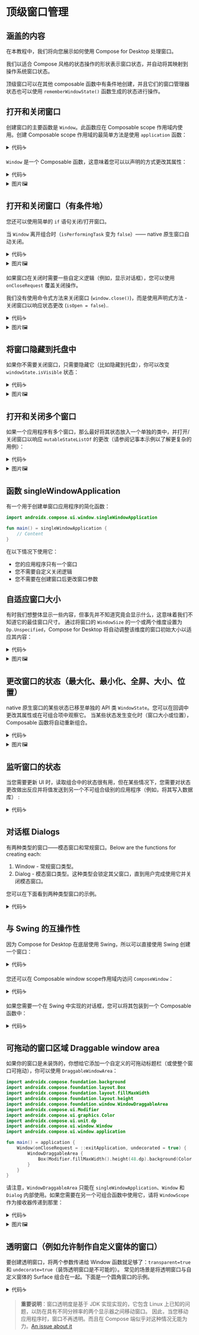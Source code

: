 # 顶级窗口管理

## 涵盖的内容

在本教程中，我们将向您展示如何使用 Compose for Desktop 处理窗口。

我们以适合 Compose 风格的状态操作的形状表示窗口状态，并自动将其映射到操作系统窗口状态。

顶级窗口可以在其他 composable 函数中有条件地创建，并且它们的窗口管理器状态也可以使用 `rememberWindowState()` 函数生成的状态进行操作。

## 打开和关闭窗口

创建窗口的主要函数是 `Window`。此函数应在 Composable scope 作用域内使用。创建 Composable scope 作用域的最简单方法是使用 `application` 函数：

<details><summary>代码☕️</summary>

```kotlin
import androidx.compose.ui.window.Window
import androidx.compose.ui.window.application

fun main() = application {
    Window(onCloseRequest = ::exitApplication) {
        // Content
    }
}
```

</details>

`Window` 是一个 Composable 函数，这意味着您可以以声明的方式更改其属性：

<details><summary>代码☕️</summary>

```kotlin
import androidx.compose.material.Button
import androidx.compose.material.Text
import androidx.compose.runtime.getValue
import androidx.compose.runtime.mutableStateOf
import androidx.compose.runtime.remember
import androidx.compose.runtime.setValue
import androidx.compose.ui.window.Window
import androidx.compose.ui.window.application

fun main() = application {
    var fileName by remember { mutableStateOf("Untitled") }

    Window(onCloseRequest = ::exitApplication, title = "$fileName - Editor") {
        Button(onClick = { fileName = "note.txt" }) {
            Text("Save")
        }
    }
}
```

</details>

<details><summary>图片🖼️</summary>

![window_properties](https://github.com/JetBrains/compose-jb/blob/master/tutorials/Window_API_new/window_properties.gif)

</details>

## 打开和关闭窗口（有条件地）

您还可以使用简单的 `if` 语句关闭/打开窗口。

当 `Window` 离开组合时（`isPerformingTask` 变为 `false`）—— native 原生窗口自动关闭。

<details><summary>代码☕️</summary>

```kotlin
import androidx.compose.material.Text
import androidx.compose.runtime.LaunchedEffect
import androidx.compose.runtime.getValue
import androidx.compose.runtime.mutableStateOf
import androidx.compose.runtime.remember
import androidx.compose.runtime.setValue
import androidx.compose.ui.window.Window
import androidx.compose.ui.window.application
import kotlinx.coroutines.delay

fun main() = application {
    var isPerformingTask by remember { mutableStateOf(true) }

    LaunchedEffect(Unit) {
        delay(2000) // Do some heavy lifting
        isPerformingTask = false
    }

    if (isPerformingTask) {
        Window(onCloseRequest = ::exitApplication) {
            Text("Performing some tasks. Please wait!")
        }
    } else {
        Window(onCloseRequest = ::exitApplication) {
            Text("Hello, World!")
        }
    }
}
```

</details>

<details><summary>图片🖼️</summary>

![window-api-new](https://github.com/JetBrains/compose-jb/blob/master/tutorials/Window_API_new/window_splash.gif)

</details>

如果窗口在关闭时需要一些自定义逻辑（例如，显示对话框），您可以使用 `onCloseRequest` 覆盖关闭操作。

我们没有使用命令式方法来关闭窗口 (`window.close()`)，而是使用声明式方法 - 关闭窗口以响应状态更改 (`isOpen = false`)..

<details><summary>代码☕️</summary>

```kotlin
import androidx.compose.material.Button
import androidx.compose.material.Text
import androidx.compose.runtime.getValue
import androidx.compose.runtime.mutableStateOf
import androidx.compose.runtime.remember
import androidx.compose.runtime.setValue
import androidx.compose.ui.window.Dialog
import androidx.compose.ui.window.Window
import androidx.compose.ui.window.application

fun main() = application {
    var isOpen by remember { mutableStateOf(true) }
    var isAskingToClose by remember { mutableStateOf(false) }

    if (isOpen) {
        Window(
            onCloseRequest = { isAskingToClose = true }
        ) {
            if (isAskingToClose) {
                Dialog(
                    onCloseRequest = { isAskingToClose = false },
                    title = "Close the document without saving?",
                ) {
                    Button(
                        onClick = { isOpen = false }
                    ) {
                        Text("Yes")
                    }
                }
            }
        }
    }
}
```

</details>

<details><summary>图片🖼️</summary>

![ask-to-close](https://github.com/JetBrains/compose-jb/blob/master/tutorials/Window_API_new/ask_to_close.gif)

</details>





## 将窗口隐藏到托盘中

如果你不需要关闭窗口，只需要隐藏它（比如隐藏到托盘），你可以改变 `windowState.isVisible` 状态：

<details><summary>代码☕️</summary>

```kotlin
import androidx.compose.material.Text
import androidx.compose.runtime.LaunchedEffect
import androidx.compose.runtime.getValue
import androidx.compose.runtime.mutableStateOf
import androidx.compose.runtime.remember
import androidx.compose.runtime.setValue
import androidx.compose.ui.geometry.Size
import androidx.compose.ui.graphics.Color
import androidx.compose.ui.graphics.drawscope.DrawScope
import androidx.compose.ui.graphics.painter.Painter
import androidx.compose.ui.window.Tray
import androidx.compose.ui.window.Window
import androidx.compose.ui.window.application
import kotlinx.coroutines.delay

fun main() = application {
    var isVisible by remember { mutableStateOf(true) }

    Window(
        onCloseRequest = { isVisible = false },
        visible = isVisible,
        title = "Counter",
    ) {
        var counter by remember { mutableStateOf(0) }
        LaunchedEffect(Unit) {
            while (true) {
                counter++
                delay(1000)
            }
        }
        Text(counter.toString())
    }

    if (!isVisible) {
        Tray(
            TrayIcon,
            tooltip = "Counter",
            onAction = { isVisible = true },
            menu = {
                Item("Exit", onClick = ::exitApplication)
            },
        )
    }
}

object TrayIcon : Painter() {
    override val intrinsicSize = Size(256f, 256f)

    override fun DrawScope.onDraw() {
        drawOval(Color(0xFFFFA500))
    }
}
```

</details>

<details><summary>图片🖼️</summary>

![hide-instead-of-close](https://github.com/JetBrains/compose-jb/blob/master/tutorials/Window_API_new/hide_instead_of_close.gif)

</details>

## 打开和关闭多个窗口

如果一个应用程序有多个窗口，那么最好将其状态放入一个单独的类中，并打开/关闭窗口以响应 `mutableStateListOf` 的更改（请参阅记事本示例以了解更复杂的用例）：

<details><summary>代码☕️</summary>

```kotlin
import androidx.compose.runtime.Composable
import androidx.compose.runtime.key
import androidx.compose.runtime.mutableStateListOf
import androidx.compose.runtime.remember
import androidx.compose.ui.window.ApplicationScope
import androidx.compose.ui.window.MenuBar
import androidx.compose.ui.window.Window
import androidx.compose.ui.window.application

fun main() = application {
    val applicationState = remember { MyApplicationState() }

    for (window in applicationState.windows) {
        key(window) {
            MyWindow(window)
        }
    }
}

@Composable
private fun ApplicationScope.MyWindow(
    state: MyWindowState
) = Window(onCloseRequest = state::close, title = state.title) {
    MenuBar {
        Menu("File") {
            Item("New window", onClick = state.openNewWindow)
            Item("Exit", onClick = state.exit)
        }
    }
}

private class MyApplicationState {
    val windows = mutableStateListOf<MyWindowState>()

    init {
        windows += MyWindowState("Initial window")
    }

    fun openNewWindow() {
        windows += MyWindowState("Window ${windows.size}")
    }

    fun exit() {
        windows.clear()
    }

    private fun MyWindowState(
        title: String
    ) = MyWindowState(
        title,
        openNewWindow = ::openNewWindow,
        exit = ::exit,
        windows::remove
    )
}

private class MyWindowState(
    val title: String,
    val openNewWindow: () -> Unit,
    val exit: () -> Unit,
    private val close: (MyWindowState) -> Unit
) {
    fun close() = close(this)
}
```

</details>

<details><summary>图片🖼️</summary>

![multiple-windows](https://github.com/JetBrains/compose-jb/blob/master/tutorials/Window_API_new/multiple_windows.gif)

</details>

## 函数 singleWindowApplication

有一个用于创建单窗口应用程序的简化函数：

```kotlin
import androidx.compose.ui.window.singleWindowApplication

fun main() = singleWindowApplication {
    // Content
}
```

在以下情况下使用它：

- 您的应用程序只有一个窗口
- 您不需要自定义关闭逻辑
- 您不需要在创建窗口后更改窗口参数

## 自适应窗口大小

有时我们想整体显示一些内容，但事先并不知道究竟会显示什么，这意味着我们不知道它的最佳窗口尺寸。
通过将窗口的 `WindowSize` 的一个或两个维度设置为 `Dp.Unspecified`，Compose for Desktop 将自动调整该维度的窗口初始大小以适应其内容：

<details><summary>代码☕️</summary>

```kotlin
import androidx.compose.foundation.background
import androidx.compose.foundation.layout.Column
import androidx.compose.foundation.layout.Row
import androidx.compose.foundation.layout.padding
import androidx.compose.foundation.layout.size
import androidx.compose.material.Text
import androidx.compose.ui.Modifier
import androidx.compose.ui.graphics.Color
import androidx.compose.ui.unit.Dp
import androidx.compose.ui.unit.dp
import androidx.compose.ui.window.Window
import androidx.compose.ui.window.application
import androidx.compose.ui.window.rememberWindowState

fun main() = application {
    Window(
        onCloseRequest = ::exitApplication,
        state = rememberWindowState(width = Dp.Unspecified, height = Dp.Unspecified),
        title = "Adaptive",
        resizable = false
    ) {
        Column(Modifier.background(Color(0xFFEEEEEE))) {
            Row {
                Text("label 1", Modifier.size(100.dp, 100.dp).padding(10.dp).background(Color.White))
                Text("label 2", Modifier.size(150.dp, 200.dp).padding(5.dp).background(Color.White))
                Text("label 3", Modifier.size(200.dp, 300.dp).padding(25.dp).background(Color.White))
            }
        }
    }
}
```

</details>

<details><summary>图片🖼️</summary>

![adaptive-windows](https://github.com/JetBrains/compose-jb/blob/master/tutorials/Window_API_new/adaptive.png)

</details>

## 更改窗口的状态（最大化、最小化、全屏、大小、位置）

native 原生窗口的某些状态已移至单独的 API 类 `WindowState`。您可以在回调中更改其属性或在可组合项中观察它。
当某些状态发生变化时（窗口大小或位置），Composable 函数将自动重新组合。

<details><summary>代码☕️</summary>

```kotlin
import androidx.compose.foundation.clickable
import androidx.compose.foundation.layout.Column
import androidx.compose.foundation.layout.Row
import androidx.compose.material.Checkbox
import androidx.compose.material.Text
import androidx.compose.ui.Alignment
import androidx.compose.ui.Modifier
import androidx.compose.ui.unit.dp
import androidx.compose.ui.window.Window
import androidx.compose.ui.window.WindowPlacement
import androidx.compose.ui.window.WindowPosition
import androidx.compose.ui.window.application
import androidx.compose.ui.window.rememberWindowState

fun main() = application {
    val state = rememberWindowState(placement = WindowPlacement.Maximized)

    Window(onCloseRequest = ::exitApplication, state) {
        Column {
            Row(verticalAlignment = Alignment.CenterVertically) {
                Checkbox(
                    state.placement == WindowPlacement.Fullscreen,
                    {
                        state.placement = if (it) {
                            WindowPlacement.Fullscreen
                        } else {
                            WindowPlacement.Floating
                        }
                    }
                )
                Text("isFullscreen")
            }

            Row(verticalAlignment = Alignment.CenterVertically) {
                Checkbox(
                    state.placement == WindowPlacement.Maximized,
                    {
                        state.placement = if (it) {
                            WindowPlacement.Maximized
                        } else {
                            WindowPlacement.Floating
                        }
                    }
                )
                Text("isMaximized")
            }

            Row(verticalAlignment = Alignment.CenterVertically) {
                Checkbox(state.isMinimized, { state.isMinimized = !state.isMinimized })
                Text("isMinimized")
            }

            Text(
                "Position ${state.position}",
                Modifier.clickable {
                    val position = state.position
                    if (position is WindowPosition.Absolute) {
                        state.position = position.copy(x = state.position.x + 10.dp)
                    }
                }
            )

            Text(
                "Size ${state.size}",
                Modifier.clickable {
                    state.size = state.size.copy(width = state.size.width + 10.dp)
                }
            )
        }
    }
}
```

</details>

<details><summary>图片🖼️</summary>

![window-state](https://github.com/JetBrains/compose-jb/blob/master/tutorials/Window_API_new/state.gif)

</details>

## 监听窗口的状态

当您需要更新 UI 时，读取组合中的状态很有用，但在某些情况下，您需要对状态更改做出反应并将值发送到另一个不可组合级别的应用程序（例如，将其写入数据库） :

<details><summary>代码☕️</summary>

```kotlin
import androidx.compose.runtime.LaunchedEffect
import androidx.compose.runtime.snapshotFlow
import androidx.compose.ui.unit.DpSize
import androidx.compose.ui.window.Window
import androidx.compose.ui.window.WindowPosition
import androidx.compose.ui.window.application
import androidx.compose.ui.window.rememberWindowState
import kotlinx.coroutines.flow.filter
import kotlinx.coroutines.flow.launchIn
import kotlinx.coroutines.flow.onEach

fun main() = application {
    val state = rememberWindowState()

    Window(onCloseRequest = ::exitApplication, state) {
        // Content

        LaunchedEffect(state) {
            snapshotFlow { state.size }
                .onEach(::onWindowResize)
                .launchIn(this)

            snapshotFlow { state.position }
                .filter { it.isSpecified }
                .onEach(::onWindowRelocate)
                .launchIn(this)
        }
    }
}

private fun onWindowResize(size: DpSize) {
    println("onWindowResize $size")
}

private fun onWindowRelocate(position: WindowPosition) {
    println("onWindowRelocate $position")
}
```

</details>

## 对话框 Dialogs

有两种类型的窗口——模态窗口和常规窗口。Below are the functions for creating each:

1. Window - 常规窗口类型。
2. Dialog - 模态窗口类型。这种类型会锁定其父窗口，直到用户完成使用它并关闭模态窗口。

您可以在下面看到两种类型窗口的示例。

<details><summary>代码☕️</summary>

```kotlin
import androidx.compose.material.Button
import androidx.compose.material.Text
import androidx.compose.runtime.getValue
import androidx.compose.runtime.mutableStateOf
import androidx.compose.runtime.remember
import androidx.compose.runtime.setValue
import androidx.compose.ui.Alignment
import androidx.compose.ui.window.Dialog
import androidx.compose.ui.window.Window
import androidx.compose.ui.window.WindowPosition
import androidx.compose.ui.window.application
import androidx.compose.ui.window.rememberDialogState

fun main() = application {
    Window(
        onCloseRequest = ::exitApplication,
    ) {
        var isDialogOpen by remember { mutableStateOf(false) }

        Button(onClick = { isDialogOpen = true }) {
            Text(text = "Open dialog")
        }

        if (isDialogOpen) {
            Dialog(
                onCloseRequest = { isDialogOpen = false },
                state = rememberDialogState(position = WindowPosition(Alignment.Center))
            ) {
                // Dialog's content
            }
        }
    }
}
```

</details>

## 与 Swing 的互操作性

因为 Compose for Desktop 在底层使用 Swing，所以可以直接使用 Swing 创建一个窗口：

<details><summary>代码☕️</summary>

```kotlin
import androidx.compose.ui.awt.ComposeWindow
import java.awt.Dimension
import javax.swing.JFrame
import javax.swing.SwingUtilities

fun main() = SwingUtilities.invokeLater {
    ComposeWindow().apply {
        size = Dimension(300, 300)
        defaultCloseOperation = JFrame.DISPOSE_ON_CLOSE
        setContent {
            // Content
        }
        isVisible = true
    }
}
```

</details>

您还可以在 Composable window scope作用域内访问 `ComposeWindow`：

<details><summary>代码☕️</summary>

```kotlin
import androidx.compose.runtime.LaunchedEffect
import androidx.compose.ui.window.singleWindowApplication
import java.awt.datatransfer.DataFlavor
import java.awt.dnd.DnDConstants
import java.awt.dnd.DropTarget
import java.awt.dnd.DropTargetAdapter
import java.awt.dnd.DropTargetDropEvent

fun main() = singleWindowApplication {
    LaunchedEffect(Unit) {
        window.dropTarget = DropTarget().apply {
            addDropTargetListener(object : DropTargetAdapter() {
                override fun drop(event: DropTargetDropEvent) {
                    event.acceptDrop(DnDConstants.ACTION_COPY);
                    val fileName = event.transferable.getTransferData(DataFlavor.javaFileListFlavor)
                    println(fileName)
                }
            })
        }
    }
}
```

</details>

如果您需要一个在 Swing 中实现的对话框，您可以将其包装到一个 Composable 函数中：

<details><summary>代码☕️</summary>

```kotlin
import androidx.compose.runtime.Composable
import androidx.compose.runtime.getValue
import androidx.compose.runtime.mutableStateOf
import androidx.compose.runtime.remember
import androidx.compose.runtime.setValue
import androidx.compose.ui.window.AwtWindow
import androidx.compose.ui.window.application
import java.awt.FileDialog
import java.awt.Frame

fun main() = application {
    var isOpen by remember { mutableStateOf(true) }

    if (isOpen) {
        FileDialog(
            onCloseRequest = {
                isOpen = false
                println("Result $it")
            }
        )
    }
}

@Composable
private fun FileDialog(
    parent: Frame? = null,
    onCloseRequest: (result: String?) -> Unit
) = AwtWindow(
    create = {
        object : FileDialog(parent, "Choose a file", LOAD) {
            override fun setVisible(value: Boolean) {
                super.setVisible(value)
                if (value) {
                    onCloseRequest(file)
                }
            }
        }
    },
    dispose = FileDialog::dispose
)
```

</details>

## 可拖动的窗口区域 Draggable window area

如果你的窗口是未装饰的，你想给它添加一个自定义的可拖动标题栏（或使整个窗口可拖动），你可以使用 `DraggableWindowArea`：

```kotlin
import androidx.compose.foundation.background
import androidx.compose.foundation.layout.Box
import androidx.compose.foundation.layout.fillMaxWidth
import androidx.compose.foundation.layout.height
import androidx.compose.foundation.window.WindowDraggableArea
import androidx.compose.ui.Modifier
import androidx.compose.ui.graphics.Color
import androidx.compose.ui.unit.dp
import androidx.compose.ui.window.Window
import androidx.compose.ui.window.application

fun main() = application {
    Window(onCloseRequest = ::exitApplication, undecorated = true) {
        WindowDraggableArea {
            Box(Modifier.fillMaxWidth().height(48.dp).background(Color.DarkGray))
        }
    }
}
```

请注意，`WindowDraggableArea` 只能在 `singleWindowApplication`、`Window` 和 `Dialog` 内部使用。如果您需要在另一个可组合函数中使用它，请将 `WindowScope` 作为接收器传递到那里：

<details><summary>代码☕️</summary>

```kotlin
import androidx.compose.foundation.background
import androidx.compose.foundation.layout.Box
import androidx.compose.foundation.layout.fillMaxWidth
import androidx.compose.foundation.layout.height
import androidx.compose.foundation.window.WindowDraggableArea
import androidx.compose.runtime.Composable
import androidx.compose.ui.Modifier
import androidx.compose.ui.graphics.Color
import androidx.compose.ui.unit.dp
import androidx.compose.ui.window.Window
import androidx.compose.ui.window.WindowScope
import androidx.compose.ui.window.application

fun main() = application {
    Window(onCloseRequest = ::exitApplication, undecorated = true) {
        AppWindowTitleBar()
    }
}

@Composable
private fun WindowScope.AppWindowTitleBar() = WindowDraggableArea {
    Box(Modifier.fillMaxWidth().height(48.dp).background(Color.DarkGray))
}
```

</details>

<details><summary>图片🖼️</summary>

![draggable-area](https://github.com/JetBrains/compose-jb/blob/master/tutorials/Window_API_new/draggable_area.gif)

</details>

## 透明窗口（例如允许制作自定义窗体的窗口）

要创建透明窗口，将两个参数传递给 Window 函数就足够了：`transparent=true` 和 `undecorate=true`（装饰透明窗口是不可能的）。
常见的场景是将透明窗口与自定义窗体的 Surface 组合在一起。下面是一个圆角窗口的示例。

<details><summary>代码☕️</summary>

```kotlin
import androidx.compose.foundation.layout.fillMaxSize
import androidx.compose.foundation.layout.padding
import androidx.compose.foundation.shape.RoundedCornerShape
import androidx.compose.material.Surface
import androidx.compose.runtime.mutableStateOf
import androidx.compose.runtime.remember
import androidx.compose.ui.Modifier
import androidx.compose.ui.draw.shadow
import androidx.compose.ui.graphics.Color
import androidx.compose.ui.unit.dp
import androidx.compose.ui.window.Window
import androidx.compose.ui.window.application
import androidx.compose.material.Text
import androidx.compose.runtime.*

fun main() = application {
    var isOpen by remember { mutableStateOf(true) }
    if (isOpen) {
        Window(
            onCloseRequest = { isOpen = false },
            title = "Transparent Window Example",
            transparent = true,
            undecorated = true, //transparent window must be undecorated
        ) {
            Surface(
                modifier = Modifier.fillMaxSize().padding(5.dp).shadow(3.dp, RoundedCornerShape(20.dp)),
                color = Color(55, 55, 55),
                shape = RoundedCornerShape(20.dp) //window has round corners now
            ) {
                Text("Hello World!", color = Color.White)
            }
        }
    }
}
```

</details>

> **重要说明**：窗口透明度是基于 JDK 实现实现的，它包含 Linux 上已知的问题，以防在具有不同分辨率的两个显示器之间移动窗口。
> 因此，当您移动应用程序时，窗口不再透明。而且在 Compose 端似乎对这种情况无能为力。[An issue about it](https://github.com/JetBrains/compose-jb/issues/1339)